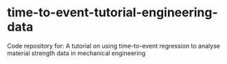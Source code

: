 # time-to-event-tutorial-engineering-data
Code repository for: A tutorial on using time-to-event regression to analyse material strength data in mechanical engineering
